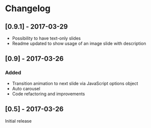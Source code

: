 # Changelog

## [0.9.1] - 2017-03-29
- Possibility to have text-only slides
- Readme updated to show usage of an image slide with description

## [0.9] - 2017-03-26

### Added
- Transition animation to next slide via JavaScript options object
- Auto carousel
- Code refactoring and improvements

## [0.5] - 2017-03-26
Initial release